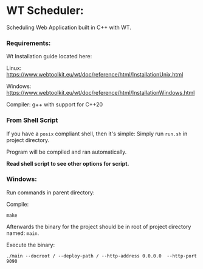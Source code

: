 # WT Scheduler:

Scheduling Web Application built in C++ with WT.

### Requirements:

Wt Installation guide located here:

Linux: https://www.webtoolkit.eu/wt/doc/reference/html/InstallationUnix.html

Windows: https://www.webtoolkit.eu/wt/doc/reference/html/InstallationWindows.html

Compiler: g++ with support for C++20

### From Shell Script

If you have a `posix` compliant shell, then it's simple:
Simply run `run.sh` in project directory.

Program will be compiled and ran automatically.

**Read shell script to see other options for script.**

### Windows:

Run commands in parent directory:

Compile:
```
make
```
Afterwards the binary for the project should be in root of project directory
named: `main`.

Execute the binary:
```
./main --docroot / --deploy-path / --http-address 0.0.0.0  --http-port 9090
```


